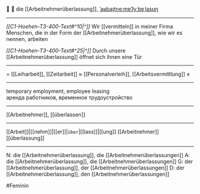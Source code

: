 🤝 🔴 die [[Arbeitnehmerüberlassung]], [ˈaʁbaɪ̯tneːmɐʔyːbɐˌlasʊŋ](https://youglish.com/pronounce/Arbeitnehmerüberlassung/german)

---
*[[C1-Hoehen-T3-400-Text#^10|^]]* Wir [[vermitteln]] in meiner Firma Menschen, die in der Form der [[Arbeitnehmerüberlassung]], wie wir es nennen, arbeiten

*[[C1-Hoehen-T3-400-Text#^25|^]]* Durch unsere [[Arbeitnehmerüberlassung]] öffnet sich ihnen eine Tür

---
= [[Leiharbeit]], [[Zeitarbeit]]
≈ [[Personalverleih]], [[Arbeitsvermittlung]]
≠

---
temporary employment, employee leasing  
аренда работников, временное трудоустройство

---
[[Arbeitnehmer]], [[überlassen]]

---
[[Arbeit]]|[[nehm]]|[[er]]|`über`|[[lass]]|[[ung]]
[[Arbeitnehmer]][[überlassung]]


---
N: die [[Arbeitnehmerüberlassung]], die [[Arbeitnehmerüberlassungen]]
A: die [[Arbeitnehmerüberlassung]], die [[Arbeitnehmerüberlassungen]]
G: der [[Arbeitnehmerüberlassung]], der [[Arbeitnehmerüberlassungen]]
D: der [[Arbeitnehmerüberlassung]], den [[Arbeitnehmerüberlassungen]]


#Feminin 